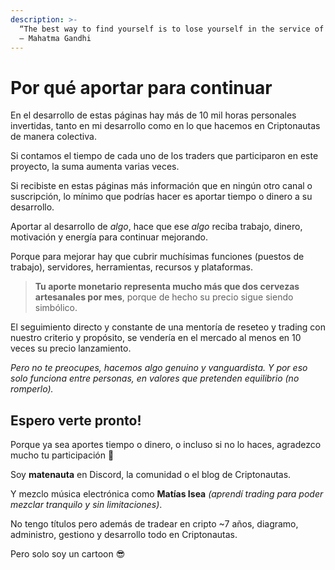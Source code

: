 ```yaml
---
description: >-
  “The best way to find yourself is to lose yourself in the service of others.”
  – Mahatma Gandhi
---
```


# Por qué aportar para continuar

En el desarrollo de estas páginas hay más de 10 mil horas personales invertidas, tanto en mi desarrollo como en lo que hacemos en Criptonautas de manera colectiva.

Si contamos el tiempo de cada uno de los traders que participaron en este proyecto, la suma aumenta varias veces.

Si recibiste en estas páginas más información que en ningún otro canal o suscripción, lo mínimo que podrías hacer es aportar tiempo o dinero a su desarrollo.

Aportar al desarrollo de _algo_, hace que ese _algo_ reciba trabajo, dinero, motivación y energía para continuar mejorando.

Porque para mejorar hay que cubrir muchísimas funciones (puestos de trabajo), servidores, herramientas, recursos y plataformas.

> **Tu aporte monetario representa mucho más que dos cervezas artesanales por mes**, porque de hecho su precio sigue siendo simbólico.

El seguimiento directo y constante de una mentoría de reseteo y trading con nuestro criterio y propósito, se vendería en el mercado al menos en 10 veces su precio lanzamiento.

_Pero no te preocupes, hacemos algo genuino y vanguardista. Y por eso solo funciona entre personas, en valores que pretenden equilibrio (no romperlo)._

## Espero verte pronto!

Porque ya sea aportes tiempo o dinero, o incluso si no lo haces, agradezco mucho tu participación 🧡

Soy **matenauta** en Discord, la comunidad o el blog de Criptonautas.

Y mezclo música electrónica como **Matías Isea** _(aprendí trading para poder mezclar tranquilo y sin limitaciones)_.

No tengo títulos pero además de tradear en cripto \~7 años, diagramo, administro, gestiono y desarrollo todo en Criptonautas.

Pero solo soy un cartoon 😎
